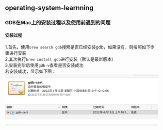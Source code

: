 ## operating-system-learnning



### GDB在Mac上的安装过程以及使用前遇到的问题  
#### 安装过程  
  1.首先，使用`brew search gdb`搜索是否已经安装gdb，如果没有，则按照如下步骤进行安装  
  2.其次执行`brew install gdb`进行安装（默认是最新版本）  
  3.安装完毕后使用`gdb-v`查看是否安装成功  
  若安装成功，显示如下图：  
  ![image](https://github.com/jingpengfei/operating-system-learnning/blob/main/Image/1.png)
